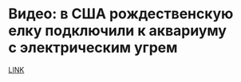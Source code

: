 # Видео: в США рождественскую елку подключили к аквариуму с электрическим угрем



[LINK](https://varlamov.ru/3700601.html)